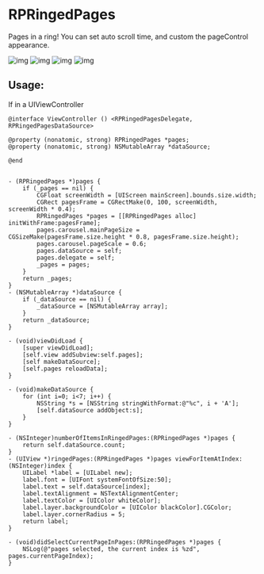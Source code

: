 # RPRingedPages
Pages in a ring!
You can set auto scroll time, and custom the pageControl appearance.

![img](https://github.com/DingHub/ScreenShots/blob/master/RPRingedPages/0.png)
![img](https://github.com/DingHub/ScreenShots/blob/master/RPRingedPages/1.png)
![img](https://github.com/DingHub/ScreenShots/blob/master/RPRingedPages/2.png)
![img](https://github.com/DingHub/ScreenShots/blob/master/RPRingedPages/3.png)

Usage:
---
If in a UIViewController
```
@interface ViewController () <RPRingedPagesDelegate, RPRingedPagesDataSource>

@property (nonatomic, strong) RPRingedPages *pages;
@property (nonatomic, strong) NSMutableArray *dataSource;

@end
        
```
```
- (RPRingedPages *)pages {
    if (_pages == nil) {
        CGFloat screenWidth = [UIScreen mainScreen].bounds.size.width;
        CGRect pagesFrame = CGRectMake(0, 100, screenWidth, screenWidth * 0.4);
        RPRingedPages *pages = [[RPRingedPages alloc] initWithFrame:pagesFrame];
        pages.carousel.mainPageSize = CGSizeMake(pagesFrame.size.height * 0.8, pagesFrame.size.height);
        pages.carousel.pageScale = 0.6;
        pages.dataSource = self;
        pages.delegate = self;
        _pages = pages;
    }
    return _pages;
}
- (NSMutableArray *)dataSource {
    if (_dataSource == nil) {
        _dataSource = [NSMutableArray array];
    }
    return _dataSource;
}

- (void)viewDidLoad {
    [super viewDidLoad];
    [self.view addSubview:self.pages];
    [self makeDataSource];
    [self.pages reloadData];
}

- (void)makeDataSource {
    for (int i=0; i<7; i++) {
        NSString *s = [NSString stringWithFormat:@"%c", i + 'A'];
        [self.dataSource addObject:s];
    }
}

```
```
- (NSInteger)numberOfItemsInRingedPages:(RPRingedPages *)pages {
    return self.dataSource.count;
}
- (UIView *)ringedPages:(RPRingedPages *)pages viewForItemAtIndex:(NSInteger)index {
    UILabel *label = [UILabel new];
    label.font = [UIFont systemFontOfSize:50];
    label.text = self.dataSource[index];
    label.textAlignment = NSTextAlignmentCenter;
    label.textColor = [UIColor whiteColor];
    label.layer.backgroundColor = [UIColor blackColor].CGColor;
    label.layer.cornerRadius = 5;
    return label;
}

- (void)didSelectCurrentPageInPages:(RPRingedPages *)pages {
    NSLog(@"pages selected, the current index is %zd", pages.currentPageIndex);
}
```

